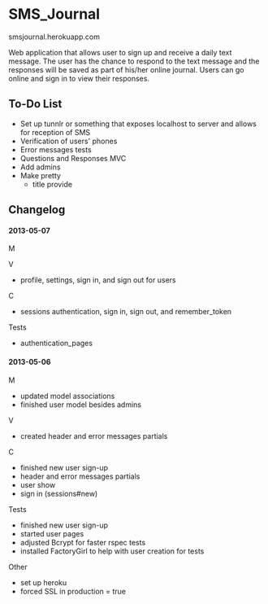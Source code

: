 SMS_Journal
===========

smsjournal.herokuapp.com

Web application that allows user to sign up and receive a daily text message. The user has the chance to respond to the text message and the responses will be saved as part of his/her online journal. Users can go online and sign in to view their responses.

To-Do List
----------

- Set up tunnlr or something that exposes localhost to server and allows for reception of SMS
- Verification of users' phones
- Error messages tests
- Questions and Responses MVC
- Add admins
- Make pretty
	- title provide

Changelog 
---------

#### 2013-05-07

M

V
- profile, settings, sign in, and sign out for users

C
- sessions authentication, sign in, sign out, and remember_token

Tests
- authentication_pages

#### 2013-05-06

M
- updated model associations
- finished user model besides admins

V
- created header and error messages partials

C
- finished new user sign-up
- header and error messages partials
- user show
- sign in (sessions#new)

Tests
- finished new user sign-up
- started user pages
- adjusted Bcrypt for faster rspec tests
- installed FactoryGirl to help with user creation for tests

Other
- set up heroku
- forced SSL in production = true
